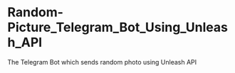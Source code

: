 # Random-Picture_Telegram_Bot_Using_Unleash_API
The Telegram Bot which sends random photo using Unleash API
